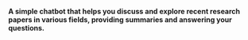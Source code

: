 **A simple chatbot that helps you discuss and explore recent research papers in various fields, providing summaries and answering your questions.**
